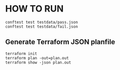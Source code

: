 # HOW TO RUN

```
conftest test testdata/pass.json
conftest test testdata/fail.json
```

## Generate Terraform JSON planfile

```
terraform init
terraform plan -out=plan.out
terraform show -json plan.out
```

